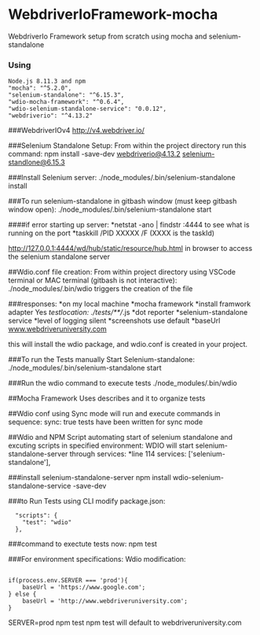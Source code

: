 # WebdriverIoFramework-mocha
WebdriverIo Framework setup from scratch using mocha and selenium-standalone

### Using 
    Node.js 8.11.3 and npm
    "mocha": "^5.2.0",
    "selenium-standalone": "^6.15.3",
    "wdio-mocha-framework": "^0.6.4",
    "wdio-selenium-standalone-service": "0.0.12",
    "webdriverio": "^4.13.2"

###WebdriverIOv4
http://v4.webdriver.io/

###Selenium Standalone Setup:
From within the project directory run this command:
npm install -save-dev webdriverio@4.13.2 selenium-standlone@6.15.3

###Install Selenium server:
./node_modules/.bin/selenium-standalone install

###To run selenium-standalone in gitbash window (must keep gitbash window open):
./node_modules/.bin/selenium-standalone start

####if error starting up server:
*netstat -ano | findstr :4444 to see what is running on the port
*taskkill /PID XXXXX /F (XXXX is the taskId)

http://127.0.0.1:4444/wd/hub/static/resource/hub.html in browser to access the selenium standalone server

##Wdio.conf file creation:
From within project directory using VSCode terminal or MAC terminal (gitbash is not interactive):
./node_modules/.bin/wdio triggers the creation of the file

###responses:
*on my local machine
*mocha framework
*install framwork adapter Yes
*testlocation: ./tests/**/*.js
*dot reporter
*selenium-standalone service
*level of logging silent
*screenshots use default
*baseUrl www.webdriveruniversity.com

this will install the wdio package, and wdio.conf is created in your project.

###To run the Tests manually
Start Selenium-standalone:
./node_modules/.bin/selenium-standalone start

###Run the wdio command to execute tests
./node_modules/.bin/wdio

##Mocha Framework
Uses describes and it to organize tests

##Wdio conf using Sync mode will run and execute commands in sequence:
sync: true
tests have been written for sync mode

##Wdio and NPM Script automating start of selenium standalone and excuting scripts in specified environment:
WDIO will start selenium-standalone-server through services:
*line 114 services: ['selenium-standalone'],

###install selenium-standalone-server
npm install wdio-selenium-standalone-service -save-dev

###to Run Tests using CLI
modify package.json:
```
  "scripts": {
    "test": "wdio"
  },
```

###command to exectute tests now:
npm test

###For environment specifications:
Wdio modification:
```let baseUrl;

if(process.env.SERVER === 'prod'){
    baseUrl = 'https://www.google.com';
} else {
    baseUrl = 'http://www.webdriveruniversity.com';
}
```
SERVER=prod npm test
npm test will default to webdriveruniversity.com





